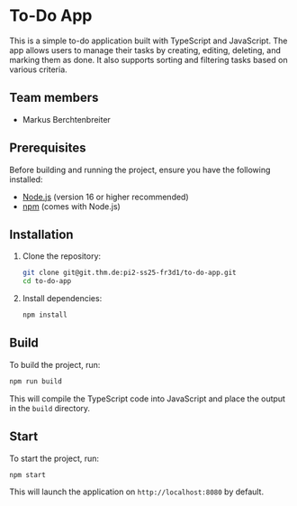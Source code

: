 # To-Do App

This is a simple to-do application built with TypeScript and JavaScript.
The app allows users to manage their tasks by creating, editing, deleting, and marking them as done.
It also supports sorting and filtering tasks based on various criteria.

## Team members
- Markus Berchtenbreiter

## Prerequisites

Before building and running the project, ensure you have the following installed:

- [Node.js](https://nodejs.org/) (version 16 or higher recommended)
- [npm](https://www.npmjs.com/) (comes with Node.js)

## Installation

1. Clone the repository:
   ```bash
   git clone git@git.thm.de:pi2-ss25-fr3d1/to-do-app.git
   cd to-do-app
   ```

2. Install dependencies:
   ```bash
   npm install
   ```

## Build

To build the project, run:
```bash
npm run build
```

This will compile the TypeScript code into JavaScript and place the output in the `build` directory.

## Start

To start the project, run:
```bash
npm start
```

This will launch the application on `http://localhost:8080` by default.

